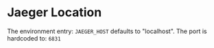 # Jaeger Location

The environment entry: `JAEGER_HOST` defaults to "localhost". The port is hardcoded to: `6831`